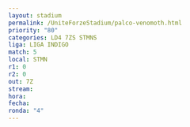```yaml
---
layout: stadium
permalink: /UniteForzeStadium/palco-venomoth.html
priority: "80"
categories: LD4 7ZS STMNS
liga: LIGA INDIGO
match: 5
local: STMN
r1: 0
r2: 0
out: 7Z
stream: 
hora: 
fecha: 
ronda: "4"
---
```


